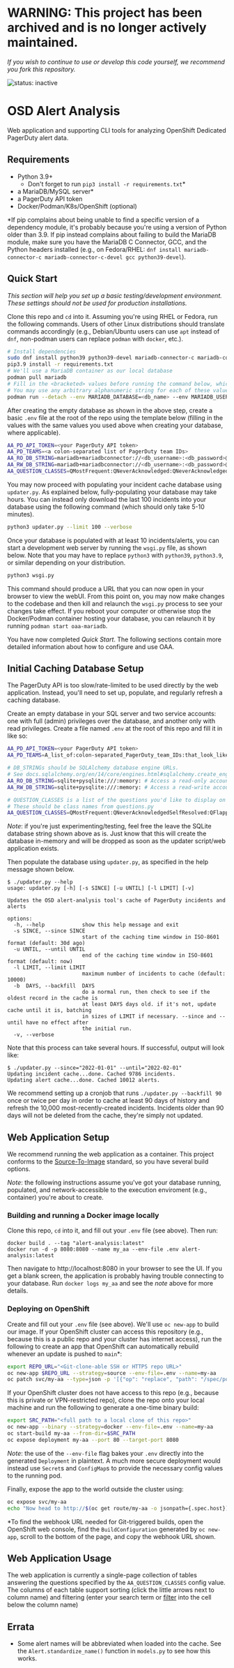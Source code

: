 # WARNING: This project has been archived and is no longer actively maintained.
_If you wish to continue to use or develop this code yourself, we recommend you fork this repository._

![status: inactive](https://img.shields.io/badge/status-inactive-red.svg)

# OSD Alert Analysis

Web application and supporting CLI tools for analyzing OpenShift Dedicated PagerDuty
alert data.

## Requirements
 * Python 3.9+
   * Don't forget to run `pip3 install -r requirements.txt`*
 * a MariaDB/MySQL server*
 * a PagerDuty API token
 * Docker/Podman/K8s/OpenShift (optional)

*If pip complains about being unable to find a specific version of a dependency module, it's probably because you're using a version of Python older than 3.9. If pip instead complains about failing to build the MariaDB module, make sure you have the MariaDB C Connector, GCC, and the Python headers installed (e.g., on Fedora/RHEL: `dnf install mariadb-connector-c mariadb-connector-c-devel gcc python39-devel`).

## Quick Start
*This section will help you set up a basic testing/development environment. These settings should *not* be used for production installations.*

Clone this repo and `cd` into it. Assuming you're using RHEL or Fedora, run the following commands. Users of other Linux distributions should translate commands accordingly (e.g., Debian/Ubuntu users can use `apt` instead of `dnf`, non-podman users can replace `podman` with `docker`, etc.).

```bash
# Install dependencies
sudo dnf install python39 python39-devel mariadb-connector-c mariadb-connector-c-devel gcc podman
pip3.9 install -r requirements.txt
# We'll use a MariaDB container as our local database 
podman pull mariadb
# Fill in the <bracketed> values before running the command below, which creates a root user, empty database, and database-owning user
# You may use any arbitrary alphanumeric string for each of these values
podman run --detach --env MARIADB_DATABASE=<db_name> --env MARIADB_USER=<db_username> --env MARIADB_PASSWORD=<db_password> --env MARIADB_ROOT_PASSWORD=<root_password> --name oaa-mariadb -p 3306:3306 mariadb:latest
```

After creating the empty database as shown in the above step, create a basic `.env` file at the root of the repo using the template below (filling in the <bracketed> values with the same values you used above when creating your database, where applicable).
```bash
AA_PD_API_TOKEN=<your PagerDuty API token>
AA_PD_TEAMS=<a colon-separated list of PagerDuty team IDs>
AA_RO_DB_STRING=mariadb+mariadbconnector://<db_username>:<db_password>@127.0.0.1:3306/<db_name>
AA_RW_DB_STRING=mariadb+mariadbconnector://<db_username>:<db_password>@127.0.0.1:3306/<db_name>
AA_QUESTION_CLASSES=QMostFrequent:QNeverAcknowledged:QNeverAcknowledgedSelfResolved:QAcknowledgedUnresolved:QSelfResolvedImmediately:QSREResolvedImmediately:QFlappingShift
```
You may now proceed with populating your incident cache database using `updater.py`. As explained below, fully-populating your database may take hours. You can instead only download the last 100 incidents into your database using the following command (which should only take 5-10 minutes).
```bash
python3 updater.py --limit 100 --verbose
```

Once your database is populated with at least 10 incidents/alerts, you can start a development web server by running the `wsgi.py` file, as shown below. Note that you may have to replace `python3` with `python39`, `python3.9`, or similar depending on your distribution.
```bash
python3 wsgi.py
```
This command should produce a URL that you can now open in your browser to view the webUI. From this point on, you may now make changes to the codebase and then kill and relaunch the `wsgi.py` process to see your changes take effect. If you reboot your computer or otherwise stop the Docker/Podman container hosting your database, you can relaunch it by running `podman start oaa-mariadb`.
  
You have now completed *Quick Start*. The following sections contain more detailed information about how to configure and use OAA.

## Initial Caching Database Setup
The PagerDuty API is too slow/rate-limited to be used directly by the web application. 
Instead, you'll need to set up, populate, and regularly refresh a caching database.

Create an empty database in your SQL server and two service accounts: one with full
(admin) privileges over the database, and another only with read privileges. Create a
file named `.env` at the root of this repo and fill it in like so:
```bash
AA_PD_API_TOKEN=<your PagerDuty API token>
AA_PD_TEAMS=A_list_of:colon-separated_PagerDuty_team_IDs:that_look_like_this:XY1234Z

# DB_STRINGs should be SQLAlchemy database engine URLs.
# See docs.sqlalchemy.org/en/14/core/engines.html#sqlalchemy.create_engine
AA_RO_DB_STRING=sqlite+pysqlite:///:memory: # Access a read-only account
AA_RW_DB_STRING=sqlite+pysqlite:///:memory: # Access a read-write account

# QUESTION_CLASSES is a list of the questions you'd like to display on the web UI.
# These should be class names from questions.py
AA_QUESTION_CLASSES=QMostFrequent:QNeverAcknowledgedSelfResolved:QFlappingShift
```
*Note*: if you're just experimenting/testing, feel free the leave the SQLite database
string shown above as is. Just know that this will create the database in-memory and
will be dropped as soon as the updater script/web application exists.

Then populate the database using `updater.py`, as specified in the help message shown 
below.
```
$ ./updater.py --help
usage: updater.py [-h] [-s SINCE] [-u UNTIL] [-l LIMIT] [-v]

Updates the OSD alert-analysis tool's cache of PagerDuty incidents and alerts

options:
  -h, --help            show this help message and exit
  -s SINCE, --since SINCE
                        start of the caching time window in ISO-8601 format (default: 30d ago)
  -u UNTIL, --until UNTIL
                        end of the caching time window in ISO-8601 format (default: now)
  -l LIMIT, --limit LIMIT
                        maximum number of incidents to cache (default: 10000)
  -b  DAYS, --backfill  DAYS
                        do a normal run, then check to see if the oldest record in the cache is 
                        at least DAYS days old. if it's not, update cache until it is, batching 
                        in sizes of LIMIT if necessary. --since and --until have no effect after
                        the initial run.
  -v, --verbose
```
Note that this process can take several hours. If successful, output will look like:
```
$ ./updater.py --since="2022-01-01" --until="2022-02-01"
Updating incident cache...done. Cached 9786 incidents.
Updating alert cache...done. Cached 10012 alerts.
```

We recommend setting up a cronjob that runs `./updater.py --backfill 90`
once or twice per day in order to cache at least 90 days of history and refresh the
10,000 most-recently-created incidents. Incidents older than 90 days will not be deleted
from the cache, they're simply not updated.

## Web Application Setup
We recommend running the web application as a container. This project conforms to the
[Source-To-Image](https://github.com/openshift/source-to-image) standard, so you have
several build options.

*Note*: the following instructions assume you've got your database running, populated,
and network-accessible to the execution enviroment (e.g., container) you're about to
create.

### Building and running a Docker image locally
Clone this repo, `cd` into it, and fill out your `.env` file (see above). Then run:
```
docker build . --tag "alert-analysis:latest"
docker run -d -p 8080:8080 --name my_aa --env-file .env alert-analysis:latest
```
Then navigate to http://localhost:8080 in your browser to see the UI. If you get
a blank screen, the application is probably having trouble connecting to your
database. Run `docker logs my_aa` and see the *note* above for more details.

### Deploying on OpenShift
Create and fill out your `.env` file (see above). We'll use `oc new-app` to build our
image. If your OpenShift cluster can access this repository (e.g., because this is a
public repo and your cluster has internet access), run the following to create an app
that OpenShift can automatically rebuild whenever an update is pushed to `main`*:
```bash
export REPO_URL="<Git-clone-able SSH or HTTPS repo URL>"
oc new-app $REPO_URL --strategy=source --env-file=.env --name=my-aa
oc patch svc/my-aa --type=json -p '[{"op": "replace", "path": "/spec/ports/0/port", "value":80}]'
```
If your OpenShift cluster does not have access to this repo (e.g., because this is
private or VPN-restricted repo), clone the repo onto your local machine and run the
following to generate a one-time binary build:
```bash
export SRC_PATH="<full path to a local clone of this repo>"
oc new-app --binary --strategy=docker --env-file=.env --name=my-aa
oc start-build my-aa --from-dir=$SRC_PATH
oc expose deployment my-aa --port 80 --target-port 8080
```
*Note*: the use of the `--env-file` flag bakes your `.env` directly into the generated
`Deployment` in plaintext. A much more secure deployment would instead use `Secret`s and
`ConfigMap`s to provide the necessary config values to the running pod.

Finally, expose the app to the world outside the cluster using:
```bash
oc expose svc/my-aa
echo "Now head to http://$(oc get route/my-aa -o jsonpath={.spec.host})"
```

*To find the webhook URL needed for Git-triggered builds, open the OpenShift web 
console, find the `BuildConfiguration` generated by `oc new-app`, scroll to the bottom 
of the page, and copy the webhook URL shown.

## Web Application Usage
The web application is currently a single-page collection of tables answering the
questions specified by the `AA_QUESTION_CLASSES` config value. The columns of each table
support sorting (click the little arrows next to column name) and filtering (enter your
search term or [filter](https://dash.plotly.com/datatable/filtering#filtering-operators) into the cell below the column name)

## Errata
* Some alert names will be abbreviated when loaded into the cache. See the 
`Alert.standardize_name()` function in `models.py` to see how this works.
